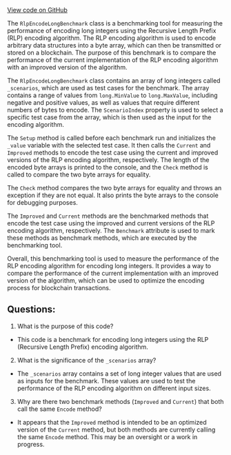 [View code on GitHub](https://github.com/NethermindEth/nethermind/src/Nethermind/Nethermind.Benchmark/Rlp/RlpEncodeLongBenchmark.cs)

The `RlpEncodeLongBenchmark` class is a benchmarking tool for measuring the performance of encoding long integers using the Recursive Length Prefix (RLP) encoding algorithm. The RLP encoding algorithm is used to encode arbitrary data structures into a byte array, which can then be transmitted or stored on a blockchain. The purpose of this benchmark is to compare the performance of the current implementation of the RLP encoding algorithm with an improved version of the algorithm.

The `RlpEncodeLongBenchmark` class contains an array of long integers called `_scenarios`, which are used as test cases for the benchmark. The array contains a range of values from `long.MinValue` to `long.MaxValue`, including negative and positive values, as well as values that require different numbers of bytes to encode. The `ScenarioIndex` property is used to select a specific test case from the array, which is then used as the input for the encoding algorithm.

The `Setup` method is called before each benchmark run and initializes the `_value` variable with the selected test case. It then calls the `Current` and `Improved` methods to encode the test case using the current and improved versions of the RLP encoding algorithm, respectively. The length of the encoded byte arrays is printed to the console, and the `Check` method is called to compare the two byte arrays for equality.

The `Check` method compares the two byte arrays for equality and throws an exception if they are not equal. It also prints the byte arrays to the console for debugging purposes.

The `Improved` and `Current` methods are the benchmarked methods that encode the test case using the improved and current versions of the RLP encoding algorithm, respectively. The `Benchmark` attribute is used to mark these methods as benchmark methods, which are executed by the benchmarking tool.

Overall, this benchmarking tool is used to measure the performance of the RLP encoding algorithm for encoding long integers. It provides a way to compare the performance of the current implementation with an improved version of the algorithm, which can be used to optimize the encoding process for blockchain transactions.
## Questions: 
 1. What is the purpose of this code?
- This code is a benchmark for encoding long integers using the RLP (Recursive Length Prefix) encoding algorithm.

2. What is the significance of the `_scenarios` array?
- The `_scenarios` array contains a set of long integer values that are used as inputs for the benchmark. These values are used to test the performance of the RLP encoding algorithm on different input sizes.

3. Why are there two benchmark methods (`Improved` and `Current`) that both call the same `Encode` method?
- It appears that the `Improved` method is intended to be an optimized version of the `Current` method, but both methods are currently calling the same `Encode` method. This may be an oversight or a work in progress.